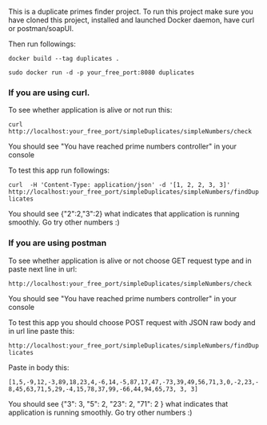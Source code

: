 This is a duplicate primes finder project.
To run this project make sure you have cloned this project, installed and launched Docker daemon, have curl or postman/soapUI. 

Then run followings:

```docker build --tag duplicates .```

```sudo docker run -d -p your_free_port:8080 duplicates```

<h3>If you are using curl.</h3>

To see whether application is alive or not run this:

```curl http://localhost:your_free_port/simpleDuplicates/simpleNumbers/check```

You should see "You have reached prime numbers controller" in your console

To test this app run followings:

```curl  -H 'Content-Type: application/json' -d '[1, 2, 2, 3, 3]' http://localhost:your_free_port/simpleDuplicates/simpleNumbers/findDuplicates```

You should see {"2":2,"3":2} what indicates that application is running smoothly. Go try other numbers :)

<h3>If you are using postman</h3>

To see whether application is alive or not choose GET request type and in paste next line in url:

```http://localhost:your_free_port/simpleDuplicates/simpleNumbers/check```

You should see "You have reached prime numbers controller" in your console

To test this app you should choose POST request with JSON raw body and in url line paste this:

```http://localhost:your_free_port/simpleDuplicates/simpleNumbers/findDuplicates```

Paste in body this:

```[1,5,-9,12,-3,89,18,23,4,-6,14,-5,87,17,47,-73,39,49,56,71,3,0,-2,23,-8,45,63,71,5,29,-4,15,78,37,99,-66,44,94,65,73, 3, 3]```

You should see {"3": 3, "5": 2, "23": 2, "71": 2 } what indicates that application is running smoothly. Go try other numbers :)
